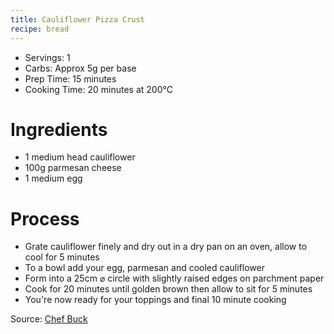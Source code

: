 ```yaml
---
title: Cauliflower Pizza Crust
recipe: bread
---
```


* Servings: 1
* Carbs: Approx 5g per base
* Prep Time: 15 minutes
* Cooking Time: 20 minutes at 200&deg;C

# Ingredients
* 1 medium head cauliflower
* 100g parmesan cheese
* 1 medium egg

# Process
* Grate cauliflower finely and dry out in a dry pan on an oven, allow to cool for 5 minutes
* To a bowl add your egg, parmesan and cooled cauliflower
* Form into a 25cm &#x2300; circle with slightly raised edges on parchment paper
* Cook for 20 minutes until golden brown then allow to sit for 5 minutes
* You're now ready for your toppings and final 10 minute cooking

Source: [Chef Buck](https://www.youtube.com/watch?v=XaCYSX5WE5M)